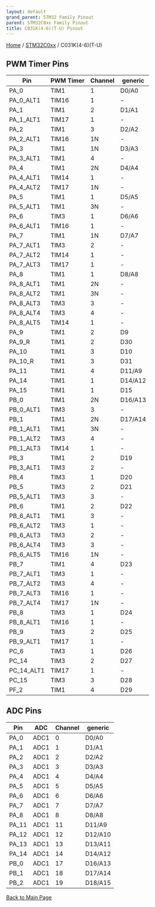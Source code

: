 ```yaml
---
layout: default
grand_parent: STM32 Family Pinout
parent: STM32C0xx Family Pinout
title: C031K(4-6)(T-U) Pinout
---
```


[Home](../../index.md) / [STM32C0xx](../index.md) / C031K(4-6)(T-U)

## PWM Timer Pins

| Pin | PWM Timer | Channel | generic |
| --- | --- | --- | --- |
| PA_0 | TIM1 | 1 | D0/A0 |
| PA_0_ALT1 | TIM16 | 1 | - |
| PA_1 | TIM1 | 2 | D1/A1 |
| PA_1_ALT1 | TIM17 | 1 | - |
| PA_2 | TIM1 | 3 | D2/A2 |
| PA_2_ALT1 | TIM16 | 1N | - |
| PA_3 | TIM1 | 1N | D3/A3 |
| PA_3_ALT1 | TIM1 | 4 | - |
| PA_4 | TIM1 | 2N | D4/A4 |
| PA_4_ALT1 | TIM14 | 1 | - |
| PA_4_ALT2 | TIM17 | 1N | - |
| PA_5 | TIM1 | 1 | D5/A5 |
| PA_5_ALT1 | TIM1 | 3N | - |
| PA_6 | TIM3 | 1 | D6/A6 |
| PA_6_ALT1 | TIM16 | 1 | - |
| PA_7 | TIM1 | 1N | D7/A7 |
| PA_7_ALT1 | TIM3 | 2 | - |
| PA_7_ALT2 | TIM14 | 1 | - |
| PA_7_ALT3 | TIM17 | 1 | - |
| PA_8 | TIM1 | 1 | D8/A8 |
| PA_8_ALT1 | TIM1 | 2N | - |
| PA_8_ALT2 | TIM1 | 3N | - |
| PA_8_ALT3 | TIM3 | 3 | - |
| PA_8_ALT4 | TIM3 | 4 | - |
| PA_8_ALT5 | TIM14 | 1 | - |
| PA_9 | TIM1 | 2 | D9 |
| PA_9_R | TIM1 | 2 | D30 |
| PA_10 | TIM1 | 3 | D10 |
| PA_10_R | TIM1 | 3 | D31 |
| PA_11 | TIM1 | 4 | D11/A9 |
| PA_14 | TIM1 | 1 | D14/A12 |
| PA_15 | TIM1 | 1 | D15 |
| PB_0 | TIM1 | 2N | D16/A13 |
| PB_0_ALT1 | TIM3 | 3 | - |
| PB_1 | TIM1 | 2N | D17/A14 |
| PB_1_ALT1 | TIM1 | 3N | - |
| PB_1_ALT2 | TIM3 | 4 | - |
| PB_1_ALT3 | TIM14 | 1 | - |
| PB_3 | TIM1 | 2 | D19 |
| PB_3_ALT1 | TIM3 | 2 | - |
| PB_4 | TIM3 | 1 | D20 |
| PB_5 | TIM3 | 2 | D21 |
| PB_5_ALT1 | TIM3 | 3 | - |
| PB_6 | TIM1 | 2 | D22 |
| PB_6_ALT1 | TIM1 | 3 | - |
| PB_6_ALT2 | TIM3 | 1 | - |
| PB_6_ALT3 | TIM3 | 2 | - |
| PB_6_ALT4 | TIM3 | 3 | - |
| PB_6_ALT5 | TIM16 | 1N | - |
| PB_7 | TIM1 | 4 | D23 |
| PB_7_ALT1 | TIM3 | 1 | - |
| PB_7_ALT2 | TIM3 | 4 | - |
| PB_7_ALT3 | TIM16 | 1 | - |
| PB_7_ALT4 | TIM17 | 1N | - |
| PB_8 | TIM3 | 1 | D24 |
| PB_8_ALT1 | TIM16 | 1 | - |
| PB_9 | TIM3 | 2 | D25 |
| PB_9_ALT1 | TIM17 | 1 | - |
| PC_6 | TIM3 | 1 | D26 |
| PC_14 | TIM3 | 2 | D27 |
| PC_14_ALT1 | TIM17 | 1 | - |
| PC_15 | TIM3 | 3 | D28 |
| PF_2 | TIM1 | 4 | D29 |


## ADC Pins

| Pin | ADC | Channel | generic |
| --- | --- | --- | --- |
| PA_0 | ADC1 | 0 | D0/A0 |
| PA_1 | ADC1 | 1 | D1/A1 |
| PA_2 | ADC1 | 2 | D2/A2 |
| PA_3 | ADC1 | 3 | D3/A3 |
| PA_4 | ADC1 | 4 | D4/A4 |
| PA_5 | ADC1 | 5 | D5/A5 |
| PA_6 | ADC1 | 6 | D6/A6 |
| PA_7 | ADC1 | 7 | D7/A7 |
| PA_8 | ADC1 | 8 | D8/A8 |
| PA_11 | ADC1 | 11 | D11/A9 |
| PA_12 | ADC1 | 12 | D12/A10 |
| PA_13 | ADC1 | 13 | D13/A11 |
| PA_14 | ADC1 | 14 | D14/A12 |
| PB_0 | ADC1 | 17 | D16/A13 |
| PB_1 | ADC1 | 18 | D17/A14 |
| PB_2 | ADC1 | 19 | D18/A15 |


[Back to Main Page](../../index.md)